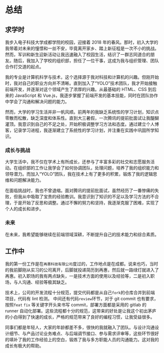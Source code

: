 # 总结

## 求学时

我步入电子科技大学成都学院的校园，迎接着 2018 年的春风。那时，初入大学的我带着对未来的憧憬和一丝不安，毕竟离开家乡、踏上新征程是一次不小的挑战。然而，军训和新生迎新活动让我迅速融入了校园生活，结识了一群志同道合的朋友。随后，我加入了学校的组织部，担任了一位干事，这成为我与组织管理、团队合作打交道的起点。

我的专业是计算机科学与技术，这个选择源于我对科技和计算机的兴趣。但刚开始时，我对自己的职业方向并不清晰。直到加入了“YOLO”技术团队，我才开始接触前端开发，并逐渐对这个领域产生了浓厚的兴趣。从最基础的 HTML、CSS 到后来的 JavaScript 和 Vue.js，我逐步掌握了前端开发的基本技能，同时在团队协作中学会了沟通和解决问题的能力。

然而，大学的学习生活并非一帆风顺。前两年的我缺乏系统性的学习计划，知识点零散而松散，缺乏深度和体系性。直到大三暑假，一次腾讯的提前批面试让我醍醐灌顶。我意识到自己的不足之处，开始积极调整学习方法和态度。通过建立个人博客，记录学习进程，我逐渐建立了系统性的学习计划，并注重在实践中巩固所学知识。

### 成长与挑战

大学生活中，我不仅在学术上有所成长，还参与了丰富多彩的社交和志愿服务活动。在组织部的工作让我学会了如何协调团队，处理问题，培养了我的组织能力和领导潜力。而加入“YOLO”团队，我在技术上有了更多的积累，锻炼了我的逻辑思维和问题解决能力。

在面临挑战时，我也不曾退缩。面对腾讯的提前批面试，虽然经历了一番惨痛的失败，但我从中吸取了宝贵的经验教训。我意识到了知识的不足以及学习方法的不合理，于是开始了反思和调整。通过不懈的努力和坚持，我逐渐克服了困难，实现了个人的成长和进步。

### 未来

在未来，我希望能够继续在前端领域深耕，不断提升自己的技术能力和综合素质。

## 工作中

我的第一份工作是在`再惠科技有限公司`度过的，工作地点是在成都。说来也巧，当时的我前脚刚从实习的公司离开，后脚就投递简历到再惠，然后就一路绿灯就进入了再惠。初入职场的我有两点缺失，一是技术方面的使用以及经验等，二是初入职场，与人沟通、经验等极其缺乏。

技术上，公司的开发流程十分规范，提交代码都是从自己`fork`的仓库合并到前端项目，代码有 lint 检测。 中间还有代码`review`环节，对于 git commit 也有要求，按照`feat` `fix` 等关键字开头来书写 commit，部署方面都是采用的 gitlab 的 runner 自动化部署。这些流程都十分的规范，这带来的好处是让我这个初出茅庐的小白得到了快速的成长，严格的规范带来了良好的编程习惯，让我受益很多。

同事们都是年轻人，大家的年龄都差不多，很快的我就融入了团队。与设计沟通设计细节、与产品讨论业务难点、与后端调节接口、参与需求评审等，这些环节很好的填补了我的工作经验上的空白，锻炼了我与多方职能人员的沟通能力。这对我的成长有极大的帮助。

